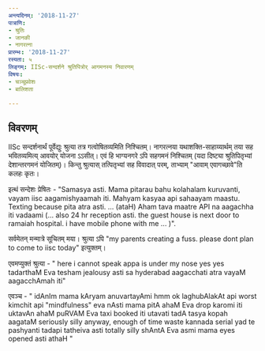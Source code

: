 ```yaml
---
अन्त्यदिनम्: '2018-11-27'
पात्राणि:
- श्रुतिः
- जानकी
- नागरत्ना
प्रारम्भः: '2018-11-27'
रस्यता: ५
लिङ्गम्: IISc-सन्दर्शने श्रुतिपित्रोर् आगमनस्य निवारणम्
विषयः:
- चञ्चूप्रवेशः
- बालिशता

---
```


## विवरणम्
IISc सन्दर्शनार्थं पूर्वेद्युः श्रुत्या तत्र गत्वोषितव्यमिति निश्चितम्। नागरत्नया यथाशक्ति-साहाय्यार्थम् तया सह भवितव्यमित्य् आवयोर् योजना ऽऽसीत्। एवं हि भाग्यनगरे ऽपि सहगमनं निश्चितम् (यदा दिष्ट्या श्रुतिपितृभ्यां‌ देशान्तरगमनं योजितम्)। किन्तु श्रुत्यास् तत्पितृभ्यां सह विवादात् परम्, ताभ्याम् "आवाम् एवागच्छावे"ति कलहः कृतः।

इत्थं सन्देशः प्रेषितः -
"Samasya asti. Mama pitarau bahu kolahalam kuruvanti, vayam iisc aagamishyaamah iti. Mahyam kasyaa api sahaayam maastu. Texting because pita atra asti. … (ataH) Aham tava maatre API na aagachha iti vadaami (... also 24 hr reception asti. the guest house is next door to ramaiah hospital. i have mobile phone with me ... )".

सर्वमेतन् मन्मात्रे सूचितम् मया। श्रुत्या ऽपि "my parents creating a fuss. please dont plan to come to iisc today" इत्युक्तम्।

एवमप्युक्तं श्रुत्या - "
here i cannot speak
appa is under my nose
yes yes
tadarthaM Eva tesham jealousy asti
sa hyderabad aagacchati
atra vayaM aagacchAmah iti"

एवञ्च - 
"
idAnIm mama kAryam anuvartayAmi
hmm ok
laghubAlakAt api worst
kimchit api "mindfulness" eva nAsti
mama pitA ahaM Eva drop karomi iti uktavAn
ahaM puRVAM Eva taxi booked iti utavati
tadA tasya kopah aagataM
seriously silly
anyway, enough of time waste
kannada serial yad te pashyanti tadapi tatheiva asti
totally silly
shAntA Eva asmi
mama eyes opened asti athaH
" 


